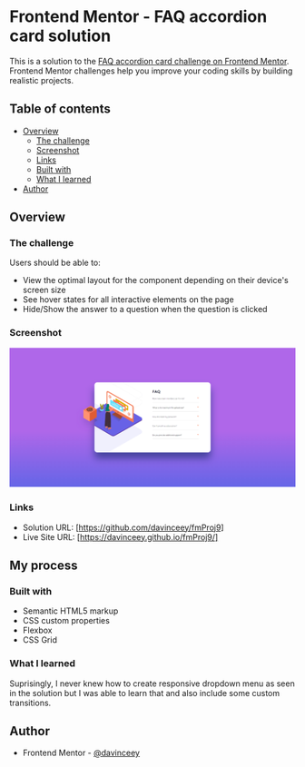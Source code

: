 # Frontend Mentor - FAQ accordion card solution

This is a solution to the [FAQ accordion card challenge on Frontend Mentor](https://www.frontendmentor.io/challenges/faq-accordion-card-XlyjD0Oam). Frontend Mentor challenges help you improve your coding skills by building realistic projects. 

## Table of contents

- [Overview](#overview)
  - [The challenge](#the-challenge)
  - [Screenshot](#screenshot)
  - [Links](#links)
  - [Built with](#built-with)
  - [What I learned](#what-i-learned)
- [Author](#author)

## Overview

### The challenge

Users should be able to:

- View the optimal layout for the component depending on their device's screen size
- See hover states for all interactive elements on the page
- Hide/Show the answer to a question when the question is clicked

### Screenshot

![FAQ Card Preview](images/FAQ-Card-Component.png)
### Links

- Solution URL: [https://github.com/davinceey/fmProj9]
- Live Site URL: [https://davinceey.github.io/fmProj9/]
## My process

### Built with

- Semantic HTML5 markup
- CSS custom properties
- Flexbox
- CSS Grid

### What I learned
 Suprisingly, I never knew how to create responsive dropdown menu as seen in the solution but I was able to learn that and also include some custom transitions.

## Author

- Frontend Mentor - [@davinceey](https://www.frontendmentor.io/profile/davinceey)
